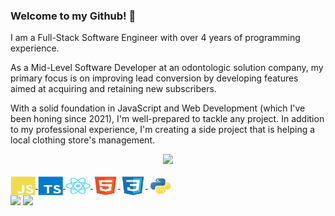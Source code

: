 ### Welcome to my Github! 👋
I am a Full-Stack Software Engineer with over 4 years of programming experience.

As a Mid-Level Software Developer at an odontologic solution company, my primary focus is on improving lead conversion by developing features aimed at acquiring and retaining new subscribers.

With a solid foundation in JavaScript and Web Development (which I've been honing since 2021), I'm well-prepared to tackle any project. In addition to my professional experience, I'm creating a side project that is helping a local clothing store's management.

<div align="center">
  <a href="https://github.com/joaoVictorDeAndrade">
  <img height="180em" src="https://github-readme-stats.vercel.app/api/top-langs/?username=joaoVictorDeAndrade&layout=compact&langs_count=7&theme=dracula"/>
</div>
  <div style="display: inline_block"><br>
  <img align="center" alt="Joao-Js" height="30" width="40" src="https://raw.githubusercontent.com/devicons/devicon/master/icons/javascript/javascript-plain.svg">
  <img align="center" alt="Joao-Ts" height="30" width="40" src="https://raw.githubusercontent.com/devicons/devicon/master/icons/typescript/typescript-plain.svg">
  <img align="center" alt="Joao-React" height="30" width="40" src="https://raw.githubusercontent.com/devicons/devicon/master/icons/react/react-original.svg">
  <img align="center" alt="Joao-HTML" height="30" width="40" src="https://raw.githubusercontent.com/devicons/devicon/master/icons/html5/html5-original.svg">
  <img align="center" alt="Joao-CSS" height="30" width="40" src="https://raw.githubusercontent.com/devicons/devicon/master/icons/css3/css3-original.svg">
  <img align="center" alt="Joao-Python" height="30" width="40" src="https://raw.githubusercontent.com/devicons/devicon/master/icons/python/python-original.svg">
</div>
  <div> 
  <a href = "mailto:jv.andrade02@gmail.com"><img src="https://img.shields.io/badge/-Gmail-%23333?style=for-the-badge&logo=gmail&logoColor=white" target="_blank"></a>
  <a href="https://www.linkedin.com/in/jo%C3%A3o-victor-pereira-de-andrade/" target="_blank"><img src="https://img.shields.io/badge/-LinkedIn-%230077B5?style=for-the-badge&logo=linkedin&logoColor=white" target="_blank"></a> 
</div>
